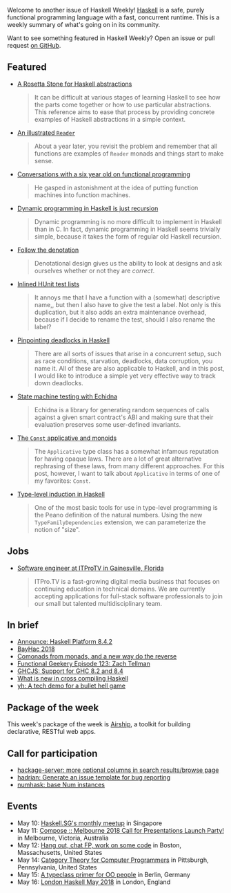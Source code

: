 <!-- 2018-05-10 unpublished -->

Welcome to another issue of Haskell Weekly!
[Haskell](https://haskell-lang.org) is a safe, purely functional programming language with a fast, concurrent runtime.
This is a weekly summary of what's going on in its community.

Want to see something featured in Haskell Weekly?
Open an issue or pull request [on GitHub](https://github.com/haskellweekly/haskellweekly.github.io).

## Featured

-   [A Rosetta Stone for Haskell abstractions](http://reduction.io/essays/rosetta-haskell.html)

    > It can be difficult at various stages of learning Haskell to see how the parts come together or how to use particular abstractions. This reference aims to ease that process by providing concrete examples of Haskell abstractions in a simple context.

-   [An illustrated `Reader`](https://colourcoding.net/2018/05/04/an-illustrated-reader/)

    > About a year later, you revisit the problem and remember that all functions are examples of `Reader` monads and things start to make sense.

-   [Conversations with a six year old on functional programming](https://byorgey.wordpress.com/2018/05/06/conversations-with-a-six-year-old-on-functional-programming/)

    > He gasped in astonishment at the idea of putting function machines into function machines.

-   [Dynamic programming in Haskell is just recursion](http://travis.athougies.net/posts/2018-05-05-dynamic-programming-is-recursion.html)

    > Dynamic programming is no more difficult to implement in Haskell than in C. In fact, dynamic programming in Haskell seems trivially simple, because it takes the form of regular old Haskell recursion.

-   [Follow the denotation](http://reasonablypolymorphic.com/blog/follow-the-denotation/)

    > Denotational design gives us the ability to look at designs and ask ourselves whether or not they are *correct*.

-   [Inlined HUnit test lists](http://blog.ploeh.dk/2018/05/07/inlined-hunit-test-lists/)

    > It annoys me that I have a function with a (somewhat) descriptive name,, but then I also have to give the test a label. Not only is this duplication, but it also adds an extra maintenance overhead, because if I decide to rename the test, should I also rename the label?

-   [Pinpointing deadlocks in Haskell](https://www.fpcomplete.com/blog/2018/05/pinpointing-deadlocks-in-haskell)

    > There are all sorts of issues that arise in a concurrent setup, such as race conditions, starvation, deadlocks, data corruption, you name it. All of these are also applicable to Haskell, and in this post, I would like to introduce a simple yet very effective way to track down deadlocks.

-   [State machine testing with Echidna](https://blog.trailofbits.com/2018/05/03/state-machine-testing-with-echidna/)

    > Echidna is a library for generating random sequences of calls against a given smart contract's ABI and making sure that their evaluation preserves some user-defined invariants.

-   [The `Const` applicative and monoids](https://blog.jle.im/entry/const-applicative-and-monoids.html)

    > The `Applicative` type class has a somewhat infamous reputation for having opaque laws. There are a lot of great alternative rephrasing of these laws, from many different approaches. For this post, however, I want to talk about `Applicative` in terms of one of my favorites: `Const`.

-   [Type-level induction in Haskell](https://doisinkidney.com/posts/2018-05-05-induction.html)

    > One of the most basic tools for use in type-level programming is the Peano definition of the natural numbers. Using the new `TypeFamilyDependencies` extension, we can parameterize the notion of "size".

## Jobs

-   [Software engineer at ITProTV in Gainesville, Florida](https://functionaljobs.com/jobs/9080-software-engineer-developer-at-itprotv)

    > ITPro.TV is a fast-growing digital media business that focuses on continuing education in technical domains. We are currently accepting applications for full-stack software professionals to join our small but talented multidisciplinary team.

## In brief

-   [Announce: Haskell Platform 8.4.2](https://mail.haskell.org/pipermail/haskell-cafe/2018-May/129035.html)
-   [BayHac 2018](https://mmhaskell.com/blog/2018/5/7/bayhac-2018)
-   [Comonads from monads, and a new way do the reverse](https://np.reddit.com/r/haskell/comments/8hgub9/comonads_from_monads_and_a_new_way_do_the_reverse/)
-   [Functional Geekery Episode 123: Zach Tellman](https://www.functionalgeekery.com/episode-123-zach-tellman/)
-   [GHCJS: Support for GHC 8.2 and 8.4](https://github.com/ghcjs/ghcjs/issues/602)
-   [What is new in cross compiling Haskell](https://medium.com/@zw3rk/what-is-new-in-cross-compiling-haskell-bac3bf428ff4)
-   [yh: A tech demo for a bullet hell game](https://github.com/soupi/yh/tree/69a92c5fbdad4a85d1a51619ed772942d7211f4a)

## Package of the week

This week's package of the week is [Airship](https://www.stackage.org/lts-11.8/package/airship-0.9.3),
a toolkit for building declarative, RESTful web apps.

## Call for participation

-   [hackage-server: more optional columns in search results/browse page](https://github.com/haskell/hackage-server/issues/749)
-   [hadrian: Generate an issue template for bug reporting](https://github.com/snowleopard/hadrian/issues/588)
-   [numhask: base Num instances](https://github.com/tonyday567/numhask/issues/49)

## Events

-   May 10: [Haskell.SG's monthly meetup](https://www.meetup.com/HASKELL-SG/events/248176876/) in Singapore
-   May 11: [Compose :: Melbourne 2018 Call for Presentations Launch Party!](https://www.meetup.com/Melbourne-Haskell-Users-Group/events/249955916/) in Melbourne, Victoria, Australia
-   May 12: [Hang out, chat FP, work on some code](https://www.meetup.com/Weekly-Functional-Programming-Meetup/events/250191968/) in Boston, Massachusetts, United States
-   May 14: [Category Theory for Computer Programmers](https://www.meetup.com/Pittsburgh-Functional-Programming-Meetup/events/250064846/) in Pittsburgh, Pennsylvania, United States
-   May 15: [A typeclass primer for OO people](https://www.meetup.com/Scala-Berlin-Brandenburg/events/250299718/) in Berlin, Germany
-   May 16: [London Haskell May 2018](https://www.meetup.com/London-Haskell/events/250127733/) in London, England
